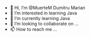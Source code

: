 - 👋 Hi, I’m @MuerteM Dumitru Marian
- 👀 I’m interested in learning Java
- 🌱 I’m currently learning Java
- 💞️ I’m looking to collaborate on ...
- 📫 How to reach me ...

<!---
MuerteM/MuerteM is a ✨ special ✨ repository because its `README.md` (this file) appears on your GitHub profile.
You can click the Preview link to take a look at your changes.
--->

